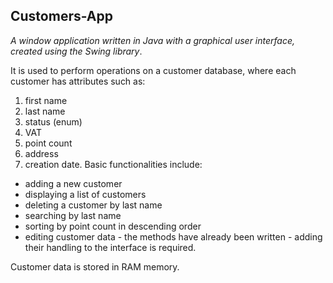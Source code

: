 ## Customers-App

*A window application written in Java with a graphical user interface, created using the Swing library*.

It is used to perform operations on a customer database, where each customer has attributes such as: 
1. first name 
2. last name 
3. status (enum) 
4. VAT
5. point count
6. address 
7. creation date.
Basic functionalities include:
* adding a new customer 
* displaying a list of customers 
* deleting a customer by last name 
* searching by last name 
* sorting by point count in descending order 
* editing customer data - the methods have already been written - adding their handling to the interface is required.

Customer data is stored in RAM memory.
